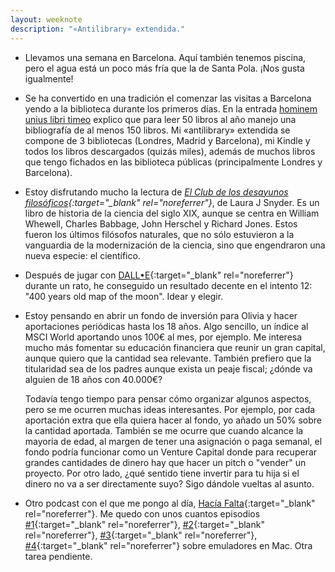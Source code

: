 ```yaml
---
layout: weeknote
description: "«Antilibrary» extendida."
---
```



- Llevamos una semana en Barcelona. Aquí también tenemos piscina, pero el agua
  está un poco más fría que la de Santa Pola. ¡Nos gusta igualmente!


- Se ha convertido en una tradición el comenzar las visitas a Barcelona yendo a
  la biblioteca durante los primeros días. En la entrada [hominem unius libri timeo][3] explico que para
  leer 50 libros al año manejo una bibliografía de al menos 150 libros. Mi
  «antilibrary» extendida se compone de 3 bibliotecas (Londres, Madrid y
  Barcelona), mi Kindle y todos los libros descargados (quizás miles), además de
  muchos libros que tengo fichados en las biblioteca públicas (principalmente
  Londres y Barcelona).


- Estoy disfrutando mucho la lectura de *[El Club de los desayunos filosóficos][4]{:target="_blank" rel="noreferrer"}*,
  de Laura J Snyder. Es un libro de historia de la ciencia del siglo XIX,
  aunque se centra en William Whewell, Charles Babbage, John Herschel y Richard
  Jones. Estos fueron los últimos filósofos naturales, que no sólo estuvieron a
  la vanguardia de la modernización de la ciencia, sino que engendraron una
  nueva especie: el científico.


- Después de jugar con [DALL•E][2]{:target="_blank" rel="noreferrer"} durante
  un rato, he conseguido un resultado decente en el intento 12: "400 years old
  map of the moon". Idear y elegir.


- Estoy pensando en abrir un fondo de inversión para Olivia y hacer
  aportaciones periódicas hasta los 18 años. Algo sencillo, un índice al MSCI
  World aportando unos 100€ al mes, por ejemplo. Me interesa mucho más fomentar
  su educación financiera que reunir un gran capital, aunque quiero que la
  cantidad sea relevante. También prefiero que la titularidad sea de los
  padres aunque exista un peaje fiscal; ¿dónde va alguien de 18 años con
  40.000€?

  Todavía tengo tiempo para pensar cómo organizar algunos aspectos, pero se me
  ocurren muchas ideas interesantes. Por ejemplo, por cada aportación extra que
  ella quiera hacer al fondo, yo añado un 50% sobre la cantidad aportada.
  También se me ocurre que cuando alcance la mayoría de edad, al margen de
  tener una asignación o paga semanal, el fondo podría funcionar como un
  Venture Capital donde para recuperar grandes cantidades de dinero hay que
  hacer un pitch o "vender" un proyecto. Por otro lado, ¿qué sentido tiene
  invertir para tu hija si el dinero no va a ser directamente suyo? Sigo
  dándole vueltas al asunto.


- Otro podcast con el que me pongo al día, [Hacía Falta][1]{:target="_blank" rel="noreferrer"}.
  Me quedo con unos cuantos episodios [#1][6]{:target="_blank" rel="noreferrer"},
  [#2][7]{:target="_blank" rel="noreferrer"}, [#3][8]{:target="_blank" rel="noreferrer"},
  [#4][9]{:target="_blank" rel="noreferrer"} sobre emuladores en Mac. Otra tarea pendiente.



[1]: https://cuonda.com/hacia-falta
[2]: https://en.wikipedia.org/wiki/DALL-E
[3]: /hominem-unius-libri-timeo/
[4]: https://www.goodreads.com/book/show/58195145-el-club-de-los-desayunos-filos-ficos
[6]: https://cuonda.com/hacia-falta/213-los-emuladores-son-para-el-verano
[7]: https://cuonda.com/hacia-falta/216-el-memo-del-mame
[8]: https://cuonda.com/hacia-falta/218-libertinaje-de-software
[9]: https://cuonda.com/hacia-falta/30000-euros-por-un-dominio
